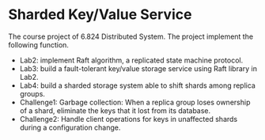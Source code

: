 # Sharded Key/Value Service
The course project of 6.824 Distributed System. The project implement the following function.

* Lab2: implement Raft algorithm, a replicated state machine protocol.
* Lab3: build a fault-tolerant key/value storage service using Raft library in Lab2.
* Lab4: build a sharded storage system able to shift shards among replica groups.
* Challenge1: Garbage collection: When a replica group loses ownership of a shard, eliminate the keys that it lost from its database.
* Challenge2: Handle client operations for keys in unaffected shards during a configuration change.